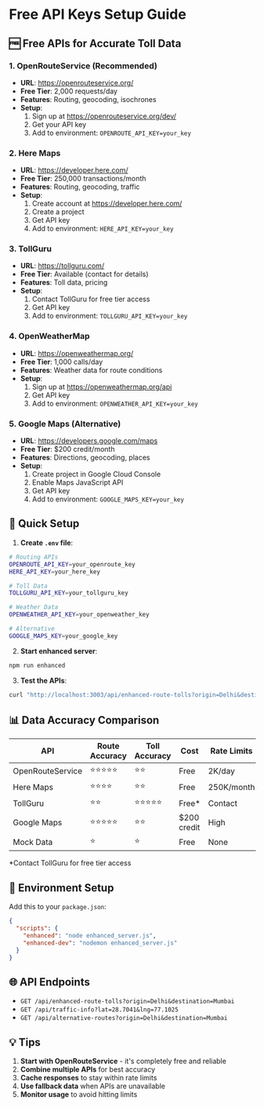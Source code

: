 # Free API Keys Setup Guide

## 🆓 Free APIs for Accurate Toll Data

### 1. **OpenRouteService** (Recommended)
- **URL**: https://openrouteservice.org/
- **Free Tier**: 2,000 requests/day
- **Features**: Routing, geocoding, isochrones
- **Setup**: 
  1. Sign up at https://openrouteservice.org/dev/
  2. Get your API key
  3. Add to environment: `OPENROUTE_API_KEY=your_key`

### 2. **Here Maps**
- **URL**: https://developer.here.com/
- **Free Tier**: 250,000 transactions/month
- **Features**: Routing, geocoding, traffic
- **Setup**:
  1. Create account at https://developer.here.com/
  2. Create a project
  3. Get API key
  4. Add to environment: `HERE_API_KEY=your_key`

### 3. **TollGuru**
- **URL**: https://tollguru.com/
- **Free Tier**: Available (contact for details)
- **Features**: Toll data, pricing
- **Setup**:
  1. Contact TollGuru for free tier access
  2. Get API key
  3. Add to environment: `TOLLGURU_API_KEY=your_key`

### 4. **OpenWeatherMap**
- **URL**: https://openweathermap.org/
- **Free Tier**: 1,000 calls/day
- **Features**: Weather data for route conditions
- **Setup**:
  1. Sign up at https://openweathermap.org/api
  2. Get API key
  3. Add to environment: `OPENWEATHER_API_KEY=your_key`

### 5. **Google Maps** (Alternative)
- **URL**: https://developers.google.com/maps
- **Free Tier**: $200 credit/month
- **Features**: Directions, geocoding, places
- **Setup**:
  1. Create project in Google Cloud Console
  2. Enable Maps JavaScript API
  3. Get API key
  4. Add to environment: `GOOGLE_MAPS_KEY=your_key`

## 🚀 Quick Setup

1. **Create `.env` file**:
```bash
# Routing APIs
OPENROUTE_API_KEY=your_openroute_key
HERE_API_KEY=your_here_key

# Toll Data
TOLLGURU_API_KEY=your_tollguru_key

# Weather Data
OPENWEATHER_API_KEY=your_openweather_key

# Alternative
GOOGLE_MAPS_KEY=your_google_key
```

2. **Start enhanced server**:
```bash
npm run enhanced
```

3. **Test the APIs**:
```bash
curl "http://localhost:3003/api/enhanced-route-tolls?origin=Delhi&destination=Mumbai"
```

## 📊 Data Accuracy Comparison

| API | Route Accuracy | Toll Accuracy | Cost | Rate Limits |
|-----|---------------|---------------|------|-------------|
| OpenRouteService | ⭐⭐⭐⭐⭐ | ⭐⭐ | Free | 2K/day |
| Here Maps | ⭐⭐⭐⭐ | ⭐⭐ | Free | 250K/month |
| TollGuru | ⭐⭐ | ⭐⭐⭐⭐⭐ | Free* | Contact |
| Google Maps | ⭐⭐⭐⭐⭐ | ⭐⭐ | $200 credit | High |
| Mock Data | ⭐ | ⭐ | Free | None |

*Contact TollGuru for free tier access

## 🔧 Environment Setup

Add this to your `package.json`:
```json
{
  "scripts": {
    "enhanced": "node enhanced_server.js",
    "enhanced-dev": "nodemon enhanced_server.js"
  }
}
```

## 🌐 API Endpoints

- `GET /api/enhanced-route-tolls?origin=Delhi&destination=Mumbai`
- `GET /api/traffic-info?lat=28.7041&lng=77.1025`
- `GET /api/alternative-routes?origin=Delhi&destination=Mumbai`

## 💡 Tips

1. **Start with OpenRouteService** - it's completely free and reliable
2. **Combine multiple APIs** for best accuracy
3. **Cache responses** to stay within rate limits
4. **Use fallback data** when APIs are unavailable
5. **Monitor usage** to avoid hitting limits 